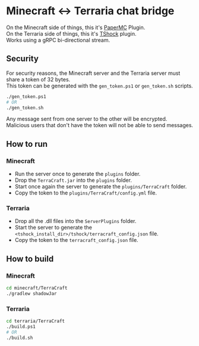 # Minecraft <-> Terraria chat bridge

On the Minecraft side of things, this it's [PaperMC](https://papermc.io/) Plugin.  
On the Terraria side of things, this it's [TShock](https://github.com/Pryaxis/TShock) plugin.  
Works using a gRPC bi-directional stream.

## Security

For security reasons, the Minecraft server and the Terraria server must share a token of 32 bytes.  
This token can be generated with the `gen_token.ps1` or `gen_token.sh` scripts.

```bash
./gen_token.ps1
# OR
./gen_token.sh
```

Any message sent from one server to the other will be encrypted.  
Malicious users that don't have the token will not be able to send messages.

## How to run

### Minecraft

+ Run the server once to generate the `plugins` folder.
+ Drop the `TerraCraft.jar` into the `plugins` folder.
+ Start once again the server to generate the `plugins/TerraCraft` folder.
+ Copy the token to the `plugins/TerraCraft/config.yml` file.

### Terraria

+ Drop all the .dll files into the `ServerPlugins` folder.
+ Start the server to generate the `<tshock_install_dir>/tshock/terracraft_config.json` file.
+ Copy the token to the `terracraft_config.json` file.

## How to build

### Minecraft

```bash
cd minecraft/TerraCraft
./gradlew shadowJar
```

### Terraria

```bash
cd terraria/TerraCraft
./build.ps1
# OR
./build.sh
```
